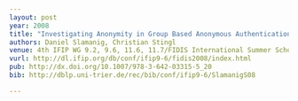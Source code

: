 ```yaml
---
layout: post
year: 2008
title: "Investigating Anonymity in Group Based Anonymous Authentication"
authors: Daniel Slamanig, Christian Stingl
venue: 4th IFIP WG 9.2, 9.6, 11.6, 11.7/FIDIS International Summer School
vurl: http://dl.ifip.org/db/conf/ifip9-6/fidis2008/index.html
pub: http://dx.doi.org/10.1007/978-3-642-03315-5_20
bib: http://dblp.uni-trier.de/rec/bib/conf/ifip9-6/SlamanigS08

---
```


